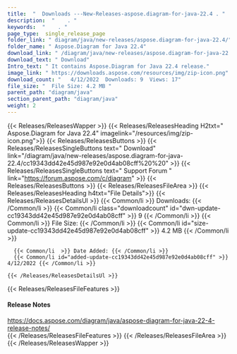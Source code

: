```yaml
---
title:  "  Downloads ---New-Releases-aspose.diagram-for-java-22.4 . " 
description:  "    . " 
keywords:  "    . " 
page_type:  single_release_page
folder_link: " diagram/java/new-releases/aspose.diagram-for-java-22.4/"
folder_name: " Aspose.Diagram for Java 22.4"
download_link: " /diagram/java/new-releases/aspose.diagram-for-java-22.4/cc19343dd42e45d987e92e0d4ab08cff"
download_text: " Download"
Intro_text: " It contains Aspose.Diagram for Java 22.4 release."
image_link: " https://downloads.aspose.com/resources/img/zip-icon.png"
download_count: "   4/12/2022  Downloads: 9  Views: 17"
file_size: "  File Size: 4.2 MB "
parent_path: "diagram/java"
section_parent_path: "diagram/java"
weight: 2 
---
```


{{< Releases/ReleasesWapper >}}
  {{< Releases/ReleasesHeading H2txt=" Aspose.Diagram for Java 22.4" imagelink="/resources/img/zip-icon.png">}}
  {{< Releases/ReleasesButtons >}}
    {{< Releases/ReleasesSingleButtons text=" Download" link="/diagram/java/new-releases/aspose.diagram-for-java-22.4/cc19343dd42e45d987e92e0d4ab08cff%20%20" >}}
    {{< Releases/ReleasesSingleButtons text=" Support Forum " link="https://forum.aspose.com/c/diagram" >}}
  {{< Releases/ReleasesButtons >}}
  {{< Releases/ReleasesFileArea >}}
    {{< Releases/ReleasesHeading h4txt="File Details">}}
    {{< Releases/ReleasesDetailsUl >}}
            {{< Common/li  >}} Downloads: {{< /Common/li >}} 
      {{< Common/li class="downloadcount" id="dwn-update-cc19343dd42e45d987e92e0d4ab08cff" >}} 9 {{< /Common/li >}} 
      {{< Common/li  >}} File Size: {{< /Common/li >}} 
      {{< Common/li id="size-update-cc19343dd42e45d987e92e0d4ab08cff" >}} 4.2 MB {{< /Common/li >}} 


      {{< Common/li  >}} Date Added: {{< /Common/li >}} 
      {{< Common/li id="added-update-cc19343dd42e45d987e92e0d4ab08cff" >}} 4/12/2022 {{< /Common/li >}} 

    {{< /Releases/ReleasesDetailsUl >}}

  {{< Releases/ReleasesFileFeatures >}}
      <h4>Release Notes</h4><div><a href="https://docs.aspose.com/diagram/java/aspose-diagram-for-java-22-4-release-notes/">https://docs.aspose.com/diagram/java/aspose-diagram-for-java-22-4-release-notes/</a></div>
  {{< /Releases/ReleasesFileFeatures >}}
 {{< /Releases/ReleasesFileArea >}}
{{< /Releases/ReleasesWapper >}}



